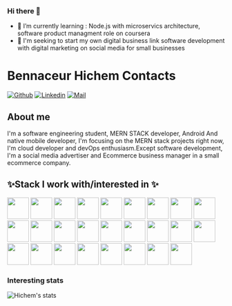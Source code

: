 ### Hi there 👋
- 🌱 I’m currently learning : Node.js with microservics architecture, software product managment role on coursera 
- 🔭 I'm seeking to start my own digital business link software development with digital marketing on social media for small businesses


# Bennaceur Hichem Contacts 

[![Github](https://img.shields.io/github/followers/BennaceurHichem?label=Follow&style=social)](https://github.com/BennaceurHichem)
[![Linkedin](https://img.shields.io/badge/-BennaceurHichem-blue?style=flat-square&logo=linkedin&logoColor=white&link=https://https://www.linkedin.com/in/hichem-bennaceur-335659147/)](https://www.linkedin.com/in/amokrane-in/)
[![Mail](https://img.shields.io/badge/-gh_bennaceur@esi.dz-gray?style=flat-square&logo=gmail&logoColor=red&link=)](mailto:gh_bennaceur@esi.dz)



## About me 
I'm a software engineering student, MERN STACK developer, Android And 
native mobile developer, I'm focusing on the MERN stack projects right now, I'm 
cloud developer and devOps enthusiasm.Except software development, I'm a social media advertiser and Ecommerce business manager in a small ecommerce company.

## ✨Stack I work with/interested in ✨
<code><img height="50" src="https://www.vectorlogo.zone/logos/reactjs/reactjs-ar21.svg"></code>
<code><img height="50" src="https://www.vectorlogo.zone/logos/android/android-ar21.svg"></code>
<code><img height="50" src="https://www.vectorlogo.zone/logos/visualstudio_code/visualstudio_code-ar21.svg"></code>
<code><img height="50" src="https://www.vectorlogo.zone/logos/php/php-horizontal.svg"></code>
<code><img height="50" src="https://www.vectorlogo.zone/logos/nodejs/nodejs-horizontal.svg"></code>
<code><img height="50" src="https://www.vectorlogo.zone/logos/postgresql/postgresql-horizontal.svg"></code>
<code><img height="50" src="https://www.vectorlogo.zone/logos/mysql/mysql-horizontal.svg"></code>
<code><img height="50" src="https://www.vectorlogo.zone/logos/sqlite/sqlite-ar21.svg"></code>
<code><img height="50" src="https://www.vectorlogo.zone/logos/github/github-ar21.svg"></code>
<code><img height="50" src="https://www.vectorlogo.zone/logos/getpostman/getpostman-ar21.svg"></code>
<code><img height="50" src="https://www.vectorlogo.zone/logos/google_cloud/google_cloud-ar21.svg"></code>
<code><img height="50" src="https://www.vectorlogo.zone/logos/amazon_aws/amazon_aws-ar21.svg"></code>
<code><img height="50" src="https://www.vectorlogo.zone/logos/amazon_ecs/amazon_ecs-ar21.svg"></code>
<code><img height="50" src="https://www.vectorlogo.zone/logos/amazon/amazon-ar21.svg"></code>
<code><img height="50" src="https://www.vectorlogo.zone/logos/netlify/netlify-ar21.svg"></code>
<code><img height="50" src="https://www.vectorlogo.zone/logos/google_cloud/google_cloud-ar21.svg"></code>
<code><img height="50" src="https://www.vectorlogo.zone/logos/amazon_awslambda/amazon_awslambda-ar21.svg"></code>
<code><img height="50" src="https://www.vectorlogo.zone/logos/babeljs/babeljs-ar21.svg"></code>
<code><img height="50" src="https://www.vectorlogo.zone/logos/getbootstrap/getbootstrap-ar21.svg"></code>
<code><img height="50" src="https://www.vectorlogo.zone/logos/jenkins/jenkins-ar21.svg"></code>
<code><img height="50" src="https://www.vectorlogo.zone/logos/java/java-ar21.svg"></code>
<code><img height="50" src="https://www.vectorlogo.zone/logos/kotlinlang/kotlinlang-ar21.svg"></code>
<code><img height="50" src="https://www.vectorlogo.zone/logos/wordpress/wordpress-ar21.svg"></code>
<code><img height="50" src="https://www.vectorlogo.zone/logos/shopify/shopify-ar21.svg"></code>
<code><img height="50" src="https://www.vectorlogo.zone/logos/coursera/coursera-ar21.svg"></code>
<code><img height="50" src="https://www.vectorlogo.zone/logos/udacity/udacity-ar21.svg"></code>






### Interesting stats

![Hichem's stats](https://github-readme-stats.vercel.app/api?username=BennaceurHichem&show_icons=true)


